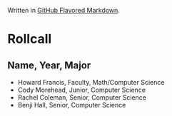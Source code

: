 Written in [GitHub Flavored Markdown](https://help.github.com/articles/github-flavored-markdown).

Rollcall
========

Name, Year, Major
-------------------------------------------------
* Howard Francis, Faculty, Math/Computer Science
* Cody Morehead, Junior, Computer Science
* Rachel Coleman, Senior, Computer Science
* Benji Hall, Senior, Computer Science 
